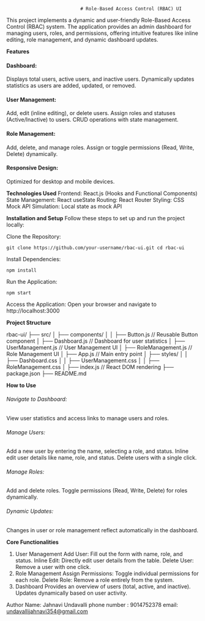                                # Role-Based Access Control (RBAC) UI
This project implements a dynamic and user-friendly Role-Based Access Control (RBAC) system. The application provides an admin dashboard for managing users, roles, and permissions, offering intuitive features like inline editing, role management, and dynamic dashboard updates.

**Features**
#### Dashboard:
Displays total users, active users, and inactive users.
Dynamically updates statistics as users are added, updated, or removed.

#### User Management:
Add, edit (inline editing), or delete users.
Assign roles and statuses (Active/Inactive) to users.
CRUD operations with state management.

#### Role Management:
Add, delete, and manage roles.
Assign or toggle permissions (Read, Write, Delete) dynamically.

#### Responsive Design:
Optimized for desktop and mobile devices.

**Technologies Used**
Frontend: React.js (Hooks and Functional Components)
State Management: React useState
Routing: React Router
Styling: CSS
Mock API Simulation: Local state as mock API

**Installation and Setup**
Follow these steps to set up and run the project locally:

Clone the Repository:

`git clone https://github.com/your-username/rbac-ui.git
cd rbac-ui`

Install Dependencies:

`npm install`

Run the Application:

`npm start`

Access the Application: Open your browser and navigate to http://localhost:3000

**Project Structure**

rbac-ui/
├── src/
│   ├── components/
│   │   ├── Button.js        // Reusable Button component
│   ├── Dashboard.js         // Dashboard for user statistics
│   ├── UserManagement.js    // User Management UI
│   ├── RoleManagement.js    // Role Management UI
│   ├── App.js               // Main entry point
│   ├── styles/
│   │   ├── Dashboard.css
│   │   ├── UserManagement.css
│   │   ├── RoleManagement.css
│   ├── index.js             // React DOM rendering
├── package.json
├── README.md

**How to Use**

###### Navigate to Dashboard:
View user statistics and access links to manage users and roles.

###### Manage Users:
Add a new user by entering the name, selecting a role, and status.
Inline edit user details like name, role, and status.
Delete users with a single click.

###### Manage Roles:
Add and delete roles.
Toggle permissions (Read, Write, Delete) for roles dynamically.

###### Dynamic Updates:
Changes in user or role management reflect automatically in the dashboard.


**Core Functionalities**
1. User Management
Add User: Fill out the form with name, role, and status.
Inline Edit: Directly edit user details from the table.
Delete User: Remove a user with one click.
2. Role Management
Assign Permissions: Toggle individual permissions for each role.
Delete Role: Remove a role entirely from the system.
3. Dashboard
Provides an overview of users (total, active, and inactive).
Updates dynamically based on user activity.

Author
Name: Jahnavi Undavalli
phone number : 9014752378
email: undavallijahnavi354@gmail.com
